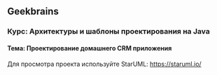 ## Geekbrains

### Курс: Архитектуры и шаблоны проектирования на Java
#### Тема: Проектирование домашнего CRM приложения


Для просмотра проекта используйте StarUML: https://staruml.io/ 
